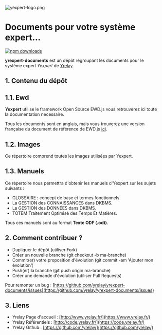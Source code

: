 ![yexpert-logo.png](./images/yexpert-logo.png)

# Documents pour votre système expert...

[![npm downloads][downloads-image]][downloads-url]

**yrexpert-documents** est un dépôt regroupant les documents pour le système expert *Yexpert* de [Yrelay](http://www.yrelay.fr).

## 1. Contenu du dépôt

## 1.1. Ewd

**Yexpert** utilise le framework Open Source EWD.js vous retrouverez ici toute la documentation necessaire.

Tous les documents sont en anglais, mais vous trouverez une version française du document de référence de EWD.js [ici](https://github.com/yrelay/yrexpert-documents/raw/master/Ewd/EWDjs_fr.pdf).

## 1.2. Images

Ce répertoire comprend toutes les images utilisées par Yexpert.

## 1.3. Manuels

Ce répertoire nous permettra d'obtenir les manuels d'Yexpert sur les sujets suivants :

* GLOSSAIRE : concept de base et termes fonctionnels.
* La GESTION des CONNAISSANCES dans DKBMS.
* La GESTION des DONNÉES dans DKBMS.
* TOTEM Traitement Optimisé des Temps Et Matières.

Tous ces manuels sont au format **Texte ODF (.odt)**.

## 2. Comment contribuer ?

* Dupliquer le dépôt (utiliser Fork)
* Créer un nouvelle branche (git checkout -b ma-branche)
* Commit(er) votre proposition d'évolution (git commit -am 'Ajouter mon évolution')
* Push(er) la branche (git push origin ma-branche)
* Créer une demande d'évolution (utiliser Pull Requests)

Pour remonter un bug : [https://github.com/yrelay/yrexpert-documents/issues](https://github.com/yrelay/yrexpert-documents/issues)

## 3. Liens

* Yrelay Page d'accueil : [http://www.yrelay.fr/](https://www.yrelay.fr/)
* Yrelay Référentiels : [http://code.yrelay.fr/](https://code.yrelay.fr/)
* Yrelay Github : [https://github.com/yrelay/](https://github.com/yrelay/)

[downloads-image]: https://img.shields.io/npm/dm/yrexpert-documents.svg
[downloads-url]: https://npmjs.org/package/yrexpert-documents

